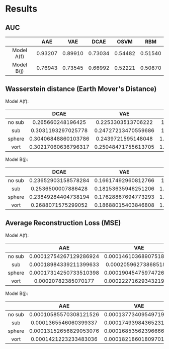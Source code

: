 # Results

## AUC

|            | AAE     | VAE     | DCAE    | OSVM    | RBM     |
|:----------:|:-------:|:-------:|:-------:|:-------:|:-------:|
| Model A(f) | 0.93207 | 0.89910 | 0.73034 | 0.54482 | 0.51540 |
| Model B(j) | 0.76943 | 0.73545 | 0.66992 | 0.52221 | 0.50870 | 

## Wasserstein distance (Earth Mover's Distance)

Model A(f):

|        | DCAE                  | VAE                   | RBM                  | AAE                 |
|:------:|:---------------------:|:---------------------:|:--------------------:|:-------------------:|
| no sub | 0.265660248196425     | 0.2253303513706222    | 1.270698320690569    | 0.22116644531583649 |
| sub    | 0.3031193297025778    | 0.24727213470559686   | 1.286012363540464    | 0.2640811358390098  | 
| sphere | 0.30406848860103786   | 0.2439721595148048    | 1.2948118979290928   | 0.2521966634305283  |
| vort   | 0.30217060636796317   | 0.25048471755613705   | 1.2741504908666388   | 0.27596560869865366 |

Model B(j):

|        | DCAE                  | VAE                   | RBM                  | AAE                 |
|:------:|:---------------------:|:---------------------:|:--------------------:|:-------------------:|
| no sub | 0.23652903158578284   | 0.16617492960812766   | 1.258043542202097    | 0.15562739018479727 |
| sub    | 0.2536500007886428    | 0.18153635946251206   | 1.2422731339099786   | 0.17503401185814751 | 
| sphere | 0.23849284404738194   | 0.17628867694773293   | 1.2591640099459451   | 0.16956677973884615 |
| vort   | 0.2688071575299052    | 0.18688015403846808   | 1.2364366318565772   | 0.18050124384140165 |

## Average Reconstruction Loss (MSE)

Model A(f):

|        | AAE                    | VAE                    | DCAE                   | RBM                  |
|:------:|:----------------------:|:----------------------:|:----------------------:|:--------------------:|
| no sub | 0.00012754267129286924 | 0.00014610368907518975 | 0.00021082098008265042 | 0.057254059322822015 |
| sub    | 0.00018984339211399633 | 0.0002059627386851843  | 0.0002474856214111331  | 0.05734615166291578  | 
| sphere | 0.00017314250733510398 | 0.00019045475974726302 | 0.00023828837809470357 | 0.057265681054300105 |
| vort   | 0.00020782385070177    | 0.00022271629343219814 | 0.0002559112837130309  | 0.05736278849840047  |

Model B(j):

|        | AAE                    | VAE                    | DCAE                   | RBM                  |
|:------:|:----------------------:|:----------------------:|:----------------------:|:--------------------:|
| no sub | 0.00010585570308121526 | 0.00013773409549719197 | 0.00018491166721947642 | 0.04750282773831953  |
| sub    | 0.0001365546060399337  | 0.00017493984365231726 | 0.0002149623024927705  | 0.047620069536207225 | 
| sphere | 0.00013152656829053076 | 0.00016853562396666676 | 0.00020492065570573427 | 0.04758750463641525  |
| vort   | 0.0001421223233483036  | 0.00018218601809701277 | 0.00022597306669969828 | 0.04765432613058736  |



